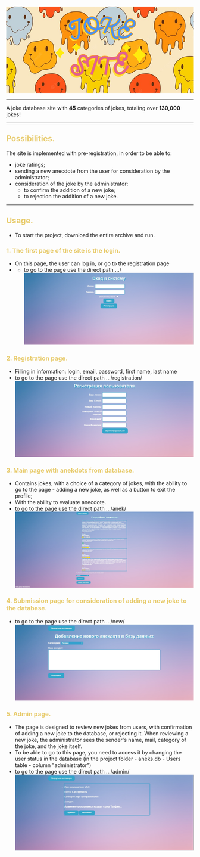 
![](img_for_readme/HEADER.png)
_____
A joke database site with **45** categories of jokes, totaling over **130,000** jokes!
_____
## <span style='color:rgb(232, 204, 111)'> Possibilities. </span>
The site is implemented with pre-registration, in order to be able to:
+ joke ratings;
+ sending a new anecdote from the user for consideration by the administrator;
+ consideration of the joke by the administrator: 
  + to confirm the addition of a new joke;
  + to rejection the addition of a new joke.
_____
## <span style='color:rgb(232, 204, 111)'> Usage. </span>
+ To start the project, download the entire archive and run.
### <span style='color:rgb(232, 204, 111)'> 1. The first page of the site is the login.</span>
+ On this page, the user can log in, or go to the registration page
+ + to go to the page use the direct path .../
![](img_for_readme/0.login.jpg)
### <span style='color:rgb(232, 204, 111)'> 2. Registration page. </span>
+ Filling in information: login, email, password, first name, last name
+ to go to the page use the direct path .../registration/
![](img_for_readme/1.registration.jpg)
### <span style='color:rgb(232, 204, 111)'> 3. Main page with anekdots from database. </span>
+ Contains jokes, with a choice of a category of jokes, 
with the ability to go to the page - adding a new joke, 
as well as a button to exit the profile;
+ With the ability to evaluate anecdote.
+ to go to the page use the direct path .../anek/
![](img_for_readme/2.main.jpg)
### <span style='color:rgb(232, 204, 111)'> 4. Submission page for consideration of adding a new joke to the database. </span>
+ to go to the page use the direct path .../new/
![](img_for_readme/3.new_anek.jpg)
### <span style='color:rgb(232, 204, 111)'> 5. Admin page. </span>
+ The page is designed to review new jokes from users, with confirmation of adding a new joke to the database, 
or rejecting it. When reviewing a new joke, the administrator sees the sender's name, 
mail, category of the joke, and the joke itself.
+ To be able to go to this page, you need to access it by changing the user status in the database 
(in the project folder - aneks.db - Users table - column "administrator")
+ to go to the page use the direct path .../admin/
![](img_for_readme/4.admin.jpg)
